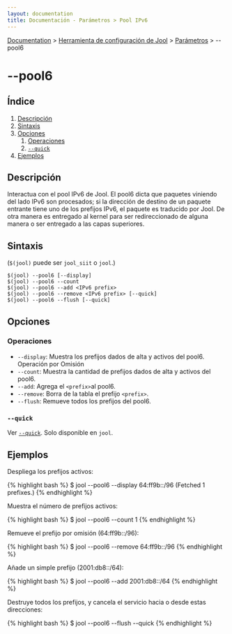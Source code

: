 ```yaml
---
layout: documentation
title: Documentación - Parámetros > Pool IPv6
---
```


[Documentation](esp-doc-index.html) > [Herramienta de configuración de Jool](esp-doc-index.html#aplicacion-de-espacio-de-usuario) > [Parámetros](esp-usr-flags.html) > \--pool6

# \--pool6

## Índice

1. [Descripción](#descripcin)
2. [Sintaxis](#sintaxis)
3. [Opciones](#opciones)
   1. [Operaciones](#operaciones)
   2. [`--quick`](#quick)
4. [Ejemplos](#ejemplos)

## Descripción

Interactua con el pool IPv6 de Jool. El pool6 dicta que paquetes viniendo del lado IPv6 son procesados; si la dirección de destino de un paquete entrante tiene uno de los prefijos IPv6, el paquete es traducido por Jool. De otra manera es entregado al kernel para ser redireccionado de alguna manera o ser entregado a las capas superiores.



## Sintaxis

(`$(jool)` puede ser `jool_siit` o `jool`.)

	$(jool) --pool6 [--display]
	$(jool) --pool6 --count
	$(jool) --pool6 --add <IPv6 prefix>
	$(jool) --pool6 --remove <IPv6 prefix> [--quick]
	$(jool) --pool6 --flush [--quick]

## Opciones

### Operaciones

* `--display`: Muestra los prefijos dados de alta y activos del pool6. Operación por Omisión
* `--count`: Muestra la cantidad de prefijos dados de alta y activos del pool6.
* `--add`: Agrega el `<prefix>`al pool6.
* `--remove`: Borra de la tabla el prefijo `<prefix>`.
* `--flush`: Remueve todos los prefijos del pool6.

### `--quick`

Ver [`--quick`](esp-usr-flags-quick.html). Solo disponible en `jool`.

## Ejemplos

Despliega los prefijos activos:

{% highlight bash %}
$ jool --pool6 --display
64:ff9b::/96
  (Fetched 1 prefixes.)
{% endhighlight %}

Muestra el número de prefijos activos:

{% highlight bash %}
$ jool --pool6 --count
1
{% endhighlight %}

Remueve el prefijo por omisión (64:ff9b::/96):

{% highlight bash %}
$ jool --pool6 --remove 64:ff9b::/96
{% endhighlight %}

Añade un simple prefijo (2001:db8::/64):

{% highlight bash %}
$ jool --pool6 --add 2001:db8::/64
{% endhighlight %}

Destruye todos los prefijos, y cancela el servicio hacia o desde estas direcciones:

{% highlight bash %}
$ jool --pool6 --flush --quick
{% endhighlight %}
